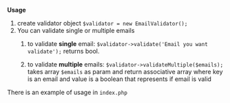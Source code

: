 **Usage**

1) create validator object `$validator = new EmailValidator();`
2) You can validate single or multiple emails 
    1. to validate **single** email:
` $validator->validate('Email you want validate'); `
returns bool. 

   2. to validate **multiple** emails: 
   `$validator->validateMultiple($emails);` 
   takes array `$emails` as param and return associative array where key is an email and value is a boolean that represents if email is valid 
   
 
 There is an example of usage in `index.php`
    